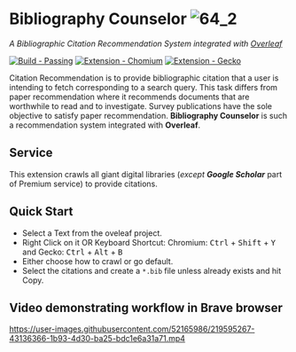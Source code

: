  # Bibliography Counselor ![64_2](https://user-images.githubusercontent.com/52165986/219769891-905512cd-dfd0-4502-98ec-4f3e6daa7a5d.png)


_A Bibliographic Citation Recommendation System integrated with [Overleaf](https://www.overleaf.com)_

[![Build - Passing](https://img.shields.io/badge/Build-Passing-2ea44f)](https://github.com/DDuttaGit/Bibliography-Counselor/README.md) [![Extension - Chomium](https://img.shields.io/static/v1?label=Extension&message=Chomium&color=fa119f&logo=Google+Chrome)](https://) [![Extension - Gecko](https://img.shields.io/badge/Extension-Gecko-aeb44f?logo=Firefox)](https://addons.mozilla.org/en-US/firefox/addon/bibliography-counselor/)

Citation Recommendation is to provide bibliographic citation that a user is intending to fetch corresponding to a search query. This task differs from paper recommendation where it recommends documents that are worthwhile to read and to investigate. Survey publications have the sole objective to satisfy paper recommendation. __Bibliography Counselor__ is such a recommendation system integrated with __Overleaf__.

## Service
  This extension crawls all giant digital libraries (_except **Google Scholar**_ part of Premium service) to provide citations.
  
## Quick Start
  - Select a Text from the oveleaf project.
  - Right Click on it OR Keyboard Shortcut: Chromium: <kbd>Ctrl</kbd> + <kbd>Shift</kbd> + <kbd>Y</kbd>  and Gecko: <kbd>Ctrl</kbd> + <kbd>Alt</kbd> + <kbd>B</kbd>
  - Either choose how to crawl or go default.
  - Select the citations and create a `*.bib` file unless already exists and hit Copy.

## Video demonstrating workflow in Brave browser

https://user-images.githubusercontent.com/52165986/219595267-43136366-1b93-4d30-ba25-bdc1e6a31a71.mp4
